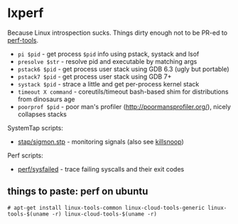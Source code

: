 lxperf
======

Because Linux introspection sucks.
Things dirty enough not to be PR-ed to [perf-tools](https://github.com/brendangregg/perf-tools).

* `pi $pid` - get process `$pid` info using pstack, systack and lsof
* `presolve $str` - resolve pid and executable by matching args
* `pstack6 $pid` - get process user stack using GDB 6.3 (ugly but portable)
* `pstack7 $pid` - get process user stack using GDB 7+
* `systack $pid` - strace a little and get per-process kernel stack
* `timeout X command` - coreutils/timeout bash-based shim for distributions from dinosaurs age
* `poorprof $pid` - poor man's profiler (http://poormansprofiler.org/), nicely collapses stacks

SystemTap scripts:

* [stap/sigmon.stp](stap/sigmon.stp) - monitoring signals (also see [killsnoop](https://github.com/brendangregg/perf-tools/blob/master/killsnoop))

Perf scripts:

* [perf/sysfailed](perf/sysfailed) - trace failing syscalls and their exit codes

## things to paste: perf on ubuntu

```console
# apt-get install linux-tools-common linux-cloud-tools-generic linux-tools-$(uname -r) linux-cloud-tools-$(uname -r)
```
